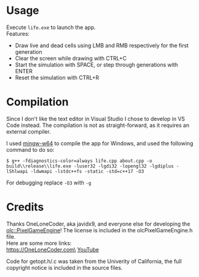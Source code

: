 # Usage
Execute `life.exe` to launch the app.\
Features:
- Draw live and dead cells using LMB and RMB respectively for the first generation
- Clear the screen while drawing with CTRL+C
- Start the simulation with SPACE, or step through generations with ENTER
- Reset the simulation with CTRL+R

# Compilation
Since I don't like the text editor in Visual Studio I chose to develop in VS Code instead. The compilation is not as straight-forward, as it requires an external compiler.

I used [mingw-w64](https://github.com/OneLoneCoder/olcPixelGameEngine/wiki/Compiling-on-Windows-with-Other-Compilers#compiling-with-mingw--msys2) to compile the app for Windows, and used the following command to do so:
```
$ g++ -fdiagnostics-color=always life.cpp about.cpp -o build\\release\\life.exe -luser32 -lgdi32 -lopengl32 -lgdiplus -lShlwapi -ldwmapi -lstdc++fs -static -std=c++17 -O3
```
For debugging replace `-O3` with `-g`

# Credits
Thanks OneLoneCoder, aka javidx9, and everyone else for developing the [olc::PixelGameEngine](https://github.com/OneLoneCoder/olcPixelGameEngine)! The license is included in the olcPixelGameEngine.h file.\
Here are some more links:\
https://OneLoneCoder.com\
[YouTube](https://youtube.com/javidx9)

Code for getopt.h/.c was taken from the Univerity of California, the full copyright notice is included in the source files.
